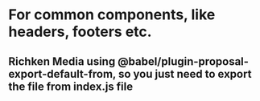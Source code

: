 # For common components, like headers, footers etc.

## Richken Media using @babel/plugin-proposal-export-default-from, so you just need to export the file from index.js file
